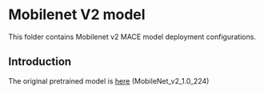 Mobilenet V2 model
=====

This folder contains Mobilenet v2 MACE model deployment configurations.

Introduction
---
The original pretrained model is [here](https://github.com/tensorflow/models/tree/master/research/slim#pre-trained-models) (MobileNet_v2_1.0_224)
